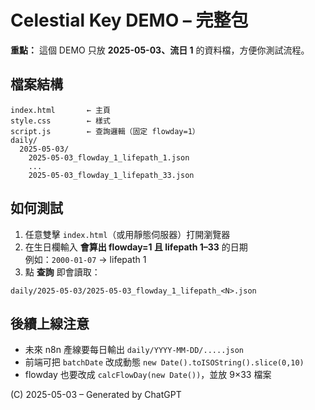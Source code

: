 
# Celestial Key DEMO – 完整包

**重點：** 這個 DEMO 只放 **2025-05-03、流日 1** 的資料檔，方便你測試流程。

## 檔案結構
```
index.html       ← 主頁
style.css        ← 樣式
script.js        ← 查詢邏輯（固定 flowday=1）
daily/
  2025-05-03/
    2025-05-03_flowday_1_lifepath_1.json
    ...
    2025-05-03_flowday_1_lifepath_33.json
```

## 如何測試
1. 任意雙擊 `index.html`（或用靜態伺服器）打開瀏覽器
2. 在生日欄輸入 **會算出 flowday=1 且 lifepath 1–33** 的日期  
   例如：`2000-01-07` → lifepath 1
3. 點 **查詢** 即會讀取：
```
daily/2025-05-03/2025-05-03_flowday_1_lifepath_<N>.json
```

## 後續上線注意
- 未來 n8n 產線要每日輸出 `daily/YYYY-MM-DD/.....json`
- 前端可把 `batchDate` 改成動態 `new Date().toISOString().slice(0,10)`
- flowday 也要改成 `calcFlowDay(new Date())`，並放 9×33 檔案

(C) 2025-05-03 – Generated by ChatGPT
